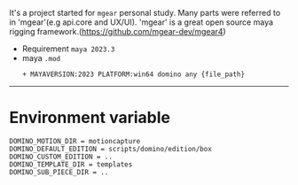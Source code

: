 It's a project started for `mgear` personal study. Many parts were referred to in 'mgear'(e.g api.core and UX/UI).
'mgear' is a great open source maya rigging framework.(https://github.com/mgear-dev/mgear4)

- Requirement `maya 2023.3`
- maya `.mod`
    ```
    + MAYAVERSION:2023 PLATFORM:win64 domino any {file_path}
    ```
  
---
# Environment variable
```
DOMINO_MOTION_DIR = motioncapture
DOMINO_DEFAULT_EDITION = scripts/domino/edition/box
DOMINO_CUSTOM_EDITION = ..
DOMINO_TEMPLATE_DIR = templates
DOMINO_SUB_PIECE_DIR = ..
```

